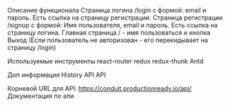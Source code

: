 Описание функционала
Страница логина /login с формой: email и пароль. Есть ссылка на страницу регистрации.
Страница регистрации /signup с формой: Имя пользователя, email и пароль. Есть ссылка на страницу логина.
Главная страница / - имя пользоваться и кнопка Выход (Если пользователь не авторизован - его перекидывает на страницу /login)

Используемые инструменты
react-router
redux
redux-thunk
Antd

Доп информация
History API
API

Корневой URL для API: https://conduit.productionready.io/api/
Документация по апи
